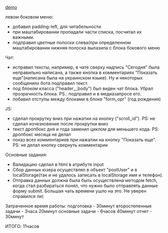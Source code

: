 [demo](https://okylistik.github.io/JS-SpaceProfitTeam-TEST)

левом боковом меню:
 - добавил padding-left, для читабельности
 - при маштабировании пропадали части списка, посчитал их важными. 
 - подправил цветные полоски слева(при определенном маштабировании нижняя полоска вылазила с блока бокового меню
 
Чат: 
 - исправил тексты, например, в чате сверху надпись "Сегодня" была неправильно написана, а также кнопка в комментариях "Показать еще"(написана была на украинском языке). Ну и некоторых сообщениях бота подправил текст.
 - под блоком класса ("header__body") был виден чат блока. Убрал прозрачность блока. PS.: подправил и в медиазапросе его.
 - побавил отступы между блоками в блоке "form_opr" (год рождения)

JS: 
 - сделал прокрутку вниз при нажатии на кнопку ("scroll_id"). PS: не сделал изчезновение после прокрутки вниз
 - текст дропбокс дня и года заменил циклом для меньшего кода. PS: дропбокс месяца не делал
 - показ всех комментариев при нажатии на кнопку "Показать еще". PS: не делал кнопку свернуть комментарии

Основные задания:
 - Валидацию сделал в html в атрибуте input
 - Сбор данных юзера осуществлял в объект "postUser" и в localStorage(так и не удалось записать в localStorage имя и телефон).
 - Отправка данных должна была быть осуществлена методом fetch, когда стал разбираться понял, что нужно было отправлять данные форму submit. Большая чать времени ушло на это. Не уверен справился ли(

Затраченное время работы:
подготовка - 30минут
второстепенные задачи - 3часа 20минут
основные задачи - 6часов 40минут
отчет - 30минут

ИТОГО: 11часов
